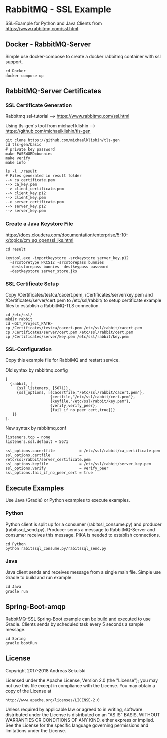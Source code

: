 # RabbitMQ - SSL Example

SSL-Example for Python and Java Clients from https://www.rabbitmq.com/ssl.html.

## Docker - RabbitMQ-Server

Simple use docker-compose to create a docker rabbitmq container with ssl support.

```
cd Docker
docker-compose up
```

## RabbitMQ-Server Certificates

### SSL Certificate Generation

Rabbitmq ssl-tutorial --> https://www.rabbitmq.com/ssl.html

Using tls-gen's tool from michael klishin --> https://github.com/michaelklishin/tls-gen

```
git clone https://github.com/michaelklishin/tls-gen
cd tls-gen/basic
# private key password
make PASSWORD=bunnies
make verify
make info
```

```
ls -l ./result
# Files generated in result folder
--> ca_certificate.pem
--> ca_key.pem
--> client_certificate.pem
--> client_key.p12
--> client_key.pem
--> server_certificate.pem
--> server_key.p12
--> server_key.pem
```

### Create a Java Keystore File

https://docs.cloudera.com/documentation/enterprise/5-10-x/topics/cm_sg_openssl_jks.html

```
cd result

keytool.exe -importkeystore -srckeystore server_key.p12
  -srcstoretype PKCS12 -srcstorepass bunnies 
  -deststorepass bunnies -destkeypass password 
  -destkeystore server_store.jks
```


### SSL Certificate Setup

Copy /Certificates/testca/cacert.pem, /Certificates/server/key.pem and /Certificates/server/cert.pem to /etc/ssl/rabbit/ to setup certificate example files to establish a RabbitMQ-TLS connection.

```
cd /etc/ssl/
mkdir rabbit
cd <GIT_Project_PATH>
cp /Certificates/testca/cacert.pem /etc/ssl/rabbit/cacert.pem
cp /Certificates/server/cert.pem /etc/ssl/rabbit/cert.pem
cp /Certificates/server/key.pem /etc/ssl/rabbit/key.pem
```

### SSL-Configuration

Copy this example file for RabbiMQ and restart service.

Old syntax by rabbitmq.config

```
[
  {rabbit, [
     {ssl_listeners, [5671]},
     {ssl_options, [{cacertfile,"/etc/ssl/rabbit/cacert.pem"},
                    {certfile,"/etc/ssl/rabbit/cert.pem"},
                    {keyfile,"/etc/ssl/rabbit/key.pem"},
                    {verify,verify_peer},
                    {fail_if_no_peer_cert,true}]}
   ]}
].
```

New syntax by rabbitmq.conf

```
listeners.tcp = none
listeners.ssl.default = 5671

ssl_options.cacertfile           = /etc/ssl/rabbit/ca_certificate.pem
ssl_options.certfile             = /etc/ssl/rabbit/server_certificate.pem
ssl_options.keyfile              = /etc/ssl/rabbit/server_key.pem
ssl_options.verify               = verify_peer
ssl_options.fail_if_no_peer_cert = true
```

## Execute Examples

Use Java (Gradle) or Python examples to execute examples.

### Python

Python client is split up for a consumer (rabitssl_consume.py) and producer (rabitssql_send.py). Producer sends a message to RabbitMQ-Server and consumer receives this message. PIKA is needed to establish connections.

```
cd Python
python rabitssql_consume.py/rabitssql_send.py
```

### Java

Java client sends and receives message from a single main file. Simple use Gradle to build and run example.

```
cd Java
gradle run
```

## Spring-Boot-amqp

RabbitMQ-SSL Spring-Boot example can be build and executed to use Gradle. Clients sends by
scheduled task every 5 seconds a sample message.

```
cd Spring
gradle bootRun
```

## License

Copyright 2017-2018 Andreas Sekulski

Licensed under the Apache License, Version 2.0 (the "License");
you may not use this file except in compliance with the License.
You may obtain a copy of the License at

    http://www.apache.org/licenses/LICENSE-2.0

Unless required by applicable law or agreed to in writing, software
distributed under the License is distributed on an "AS IS" BASIS,
WITHOUT WARRANTIES OR CONDITIONS OF ANY KIND, either express or implied.
See the License for the specific language governing permissions and
limitations under the License.

